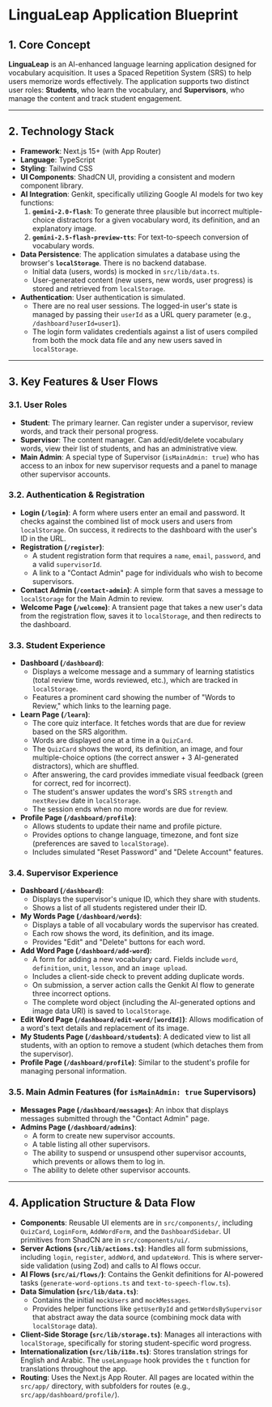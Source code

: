 # LinguaLeap Application Blueprint

## 1. Core Concept

**LinguaLeap** is an AI-enhanced language learning application designed for vocabulary acquisition. It uses a Spaced Repetition System (SRS) to help users memorize words effectively. The application supports two distinct user roles: **Students**, who learn the vocabulary, and **Supervisors**, who manage the content and track student engagement.

---

## 2. Technology Stack

- **Framework**: Next.js 15+ (with App Router)
- **Language**: TypeScript
- **Styling**: Tailwind CSS
- **UI Components**: ShadCN UI, providing a consistent and modern component library.
- **AI Integration**: Genkit, specifically utilizing Google AI models for two key functions:
    1.  **`gemini-2.0-flash`**: To generate three plausible but incorrect multiple-choice distractors for a given vocabulary word, its definition, and an explanatory image.
    2.  **`gemini-2.5-flash-preview-tts`**: For text-to-speech conversion of vocabulary words.
- **Data Persistence**: The application simulates a database using the browser's **`localStorage`**. There is no backend database.
    - Initial data (users, words) is mocked in `src/lib/data.ts`.
    - User-generated content (new users, new words, user progress) is stored and retrieved from `localStorage`.
- **Authentication**: User authentication is simulated.
    - There are no real user sessions. The logged-in user's state is managed by passing their `userId` as a URL query parameter (e.g., `/dashboard?userId=user1`).
    - The login form validates credentials against a list of users compiled from both the mock data file and any new users saved in `localStorage`.

---

## 3. Key Features & User Flows

### 3.1. User Roles

- **Student**: The primary learner. Can register under a supervisor, review words, and track their personal progress.
- **Supervisor**: The content manager. Can add/edit/delete vocabulary words, view their list of students, and has an administrative view.
- **Main Admin**: A special type of Supervisor (`isMainAdmin: true`) who has access to an inbox for new supervisor requests and a panel to manage other supervisor accounts.

### 3.2. Authentication & Registration

- **Login (`/login`)**: A form where users enter an email and password. It checks against the combined list of mock users and users from `localStorage`. On success, it redirects to the dashboard with the user's ID in the URL.
- **Registration (`/register`)**:
    - A student registration form that requires a `name`, `email`, `password`, and a valid `supervisorId`.
    - A link to a "Contact Admin" page for individuals who wish to become supervisors.
- **Contact Admin (`/contact-admin`)**: A simple form that saves a message to `localStorage` for the Main Admin to review.
- **Welcome Page (`/welcome`)**: A transient page that takes a new user's data from the registration flow, saves it to `localStorage`, and then redirects to the dashboard.

### 3.3. Student Experience

- **Dashboard (`/dashboard`)**:
    - Displays a welcome message and a summary of learning statistics (total review time, words reviewed, etc.), which are tracked in `localStorage`.
    - Features a prominent card showing the number of "Words to Review," which links to the learning page.
- **Learn Page (`/learn`)**:
    - The core quiz interface. It fetches words that are due for review based on the SRS algorithm.
    - Words are displayed one at a time in a `QuizCard`.
    - The `QuizCard` shows the word, its definition, an image, and four multiple-choice options (the correct answer + 3 AI-generated distractors), which are shuffled.
    - After answering, the card provides immediate visual feedback (green for correct, red for incorrect).
    - The student's answer updates the word's SRS `strength` and `nextReview` date in `localStorage`.
    - The session ends when no more words are due for review.
- **Profile Page (`/dashboard/profile`)**:
    - Allows students to update their name and profile picture.
    - Provides options to change language, timezone, and font size (preferences are saved to `localStorage`).
    - Includes simulated "Reset Password" and "Delete Account" features.

### 3.4. Supervisor Experience

- **Dashboard (`/dashboard`)**:
    - Displays the supervisor's unique ID, which they share with students.
    - Shows a list of all students registered under their ID.
- **My Words Page (`/dashboard/words`)**:
    - Displays a table of all vocabulary words the supervisor has created.
    - Each row shows the word, its definition, and its image.
    - Provides "Edit" and "Delete" buttons for each word.
- **Add Word Page (`/dashboard/add-word`)**:
    - A form for adding a new vocabulary card. Fields include `word`, `definition`, `unit`, `lesson`, and an `image upload`.
    - Includes a client-side check to prevent adding duplicate words.
    - On submission, a server action calls the Genkit AI flow to generate three incorrect options.
    - The complete word object (including the AI-generated options and image data URI) is saved to `localStorage`.
- **Edit Word Page (`/dashboard/edit-word/[wordId]`)**: Allows modification of a word's text details and replacement of its image.
- **My Students Page (`/dashboard/students`)**: A dedicated view to list all students, with an option to remove a student (which detaches them from the supervisor).
- **Profile Page (`/dashboard/profile`)**: Similar to the student's profile for managing personal information.

### 3.5. Main Admin Features (for `isMainAdmin: true` Supervisors)

- **Messages Page (`/dashboard/messages`)**: An inbox that displays messages submitted through the "Contact Admin" page.
- **Admins Page (`/dashboard/admins`)**:
    - A form to create new supervisor accounts.
    - A table listing all other supervisors.
    - The ability to suspend or unsuspend other supervisor accounts, which prevents or allows them to log in.
    - The ability to delete other supervisor accounts.

---

## 4. Application Structure & Data Flow

- **Components**: Reusable UI elements are in `src/components/`, including `QuizCard`, `LoginForm`, `AddWordForm`, and the `DashboardSidebar`. UI primitives from ShadCN are in `src/components/ui/`.
- **Server Actions (`src/lib/actions.ts`)**: Handles all form submissions, including `login`, `register`, `addWord`, and `updateWord`. This is where server-side validation (using Zod) and calls to AI flows occur.
- **AI Flows (`src/ai/flows/`)**: Contains the Genkit definitions for AI-powered tasks (`generate-word-options.ts` and `text-to-speech-flow.ts`).
- **Data Simulation (`src/lib/data.ts`)**:
    - Contains the initial `mockUsers` and `mockMessages`.
    - Provides helper functions like `getUserById` and `getWordsBySupervisor` that abstract away the data source (combining mock data with `localStorage` data).
- **Client-Side Storage (`src/lib/storage.ts`)**: Manages all interactions with `localStorage`, specifically for storing student-specific word progress.
- **Internationalization (`src/lib/i18n.ts`)**: Stores translation strings for English and Arabic. The `useLanguage` hook provides the `t` function for translations throughout the app.
- **Routing**: Uses the Next.js App Router. All pages are located within the `src/app/` directory, with subfolders for routes (e.g., `src/app/dashboard/profile/`).

